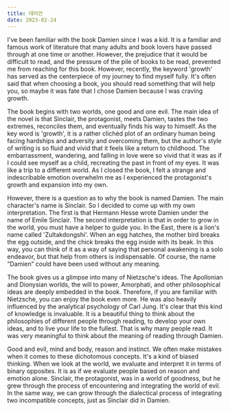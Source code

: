 ```yaml
---
title: 데미안
date: 2023-02-24
---
```


I've been familiar with the book Damien since I was a kid. It is a familiar and famous work of literature that many adults and book lovers have passed through at one time or another. However, the prejudice that it would be difficult to read, and the pressure of the pile of books to be read, prevented me from reaching for this book. However, recently, the keyword 'growth' has served as the centerpiece of my journey to find myself fully. It's often said that when choosing a book, you should read something that will help you, so maybe it was fate that I chose Damien because I was craving growth.


The book begins with two worlds, one good and one evil. The main idea of the novel is that Sinclair, the protagonist, meets Damien, tastes the two extremes, reconciles them, and eventually finds his way to himself. As the key word is 'growth', it is a rather clichéd plot of an ordinary human being facing hardships and adversity and overcoming them, but the author's style of writing is so fluid and vivid that it feels like a return to childhood. The embarrassment, wandering, and falling in love were so vivid that it was as if I could see myself as a child, recreating the past in front of my eyes. It was like a trip to a different world. As I closed the book, I felt a strange and indescribable emotion overwhelm me as I experienced the protagonist's growth and expansion into my own.


However, there is a question as to why the book is named Damien. The main character's name is Sinclair. So I decided to come up with my own interpretation. The first is that Hermann Hesse wrote Damien under the name of Emile Sinclair. The second interpretation is that in order to grow in the world, you must have a helper to guide you. In the East, there is a lion's name called 'Zultakdongshi'. When an egg hatches, the mother bird breaks the egg outside, and the chick breaks the egg inside with its beak. In this way, you can think of it as a way of saying that personal awakening is a solo endeavor, but that help from others is indispensable. Of course, the name “Damien” could have been used without any meaning.

The book gives us a glimpse into many of Nietzsche's ideas. The Apollonian and Dionysian worlds, the will to power, Amorphati, and other philosophical ideas are deeply embedded in the book. Therefore, if you are familiar with Nietzsche, you can enjoy the book even more. He was also heavily influenced by the analytical psychology of Carl Jung. It's clear that this kind of knowledge is invaluable. It is a beautiful thing to think about the philosophies of different people through reading, to develop your own ideas, and to live your life to the fullest. That is why many people read. It was very meaningful to think about the meaning of reading through Damien.

Good and evil, mind and body, reason and instinct. We often make mistakes when it comes to these dichotomous concepts. It's a kind of biased thinking. When we look at the world, we evaluate and interpret it in terms of binary opposites. It is as if we evaluate people based on reason and emotion alone. Sinclair, the protagonist, was in a world of goodness, but he grew through the process of encountering and integrating the world of evil. In the same way, we can grow through the dialectical process of integrating two incompatible concepts, just as Sinclair did in Damien.
